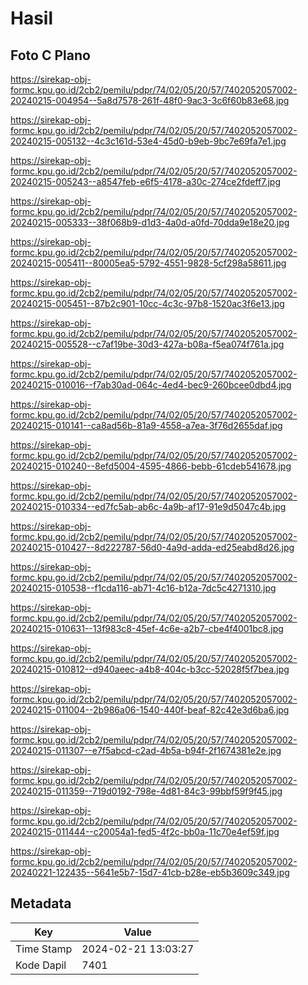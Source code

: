 # Hasil

## Foto C Plano

https://sirekap-obj-formc.kpu.go.id/2cb2/pemilu/pdpr/74/02/05/20/57/7402052057002-20240215-004954--5a8d7578-261f-48f0-9ac3-3c6f60b83e68.jpg

https://sirekap-obj-formc.kpu.go.id/2cb2/pemilu/pdpr/74/02/05/20/57/7402052057002-20240215-005132--4c3c161d-53e4-45d0-b9eb-9bc7e69fa7e1.jpg

https://sirekap-obj-formc.kpu.go.id/2cb2/pemilu/pdpr/74/02/05/20/57/7402052057002-20240215-005243--a8547feb-e6f5-4178-a30c-274ce2fdeff7.jpg

https://sirekap-obj-formc.kpu.go.id/2cb2/pemilu/pdpr/74/02/05/20/57/7402052057002-20240215-005333--38f068b9-d1d3-4a0d-a0fd-70dda9e18e20.jpg

https://sirekap-obj-formc.kpu.go.id/2cb2/pemilu/pdpr/74/02/05/20/57/7402052057002-20240215-005411--80005ea5-5792-4551-9828-5cf298a58611.jpg

https://sirekap-obj-formc.kpu.go.id/2cb2/pemilu/pdpr/74/02/05/20/57/7402052057002-20240215-005451--87b2c901-10cc-4c3c-97b8-1520ac3f6e13.jpg

https://sirekap-obj-formc.kpu.go.id/2cb2/pemilu/pdpr/74/02/05/20/57/7402052057002-20240215-005528--c7af19be-30d3-427a-b08a-f5ea074f761a.jpg

https://sirekap-obj-formc.kpu.go.id/2cb2/pemilu/pdpr/74/02/05/20/57/7402052057002-20240215-010016--f7ab30ad-064c-4ed4-bec9-260bcee0dbd4.jpg

https://sirekap-obj-formc.kpu.go.id/2cb2/pemilu/pdpr/74/02/05/20/57/7402052057002-20240215-010141--ca8ad56b-81a9-4558-a7ea-3f76d2655daf.jpg

https://sirekap-obj-formc.kpu.go.id/2cb2/pemilu/pdpr/74/02/05/20/57/7402052057002-20240215-010240--8efd5004-4595-4866-bebb-61cdeb541678.jpg

https://sirekap-obj-formc.kpu.go.id/2cb2/pemilu/pdpr/74/02/05/20/57/7402052057002-20240215-010334--ed7fc5ab-ab6c-4a9b-af17-91e9d5047c4b.jpg

https://sirekap-obj-formc.kpu.go.id/2cb2/pemilu/pdpr/74/02/05/20/57/7402052057002-20240215-010427--8d222787-56d0-4a9d-adda-ed25eabd8d26.jpg

https://sirekap-obj-formc.kpu.go.id/2cb2/pemilu/pdpr/74/02/05/20/57/7402052057002-20240215-010538--f1cda116-ab71-4c16-b12a-7dc5c4271310.jpg

https://sirekap-obj-formc.kpu.go.id/2cb2/pemilu/pdpr/74/02/05/20/57/7402052057002-20240215-010631--13f983c8-45ef-4c6e-a2b7-cbe4f4001bc8.jpg

https://sirekap-obj-formc.kpu.go.id/2cb2/pemilu/pdpr/74/02/05/20/57/7402052057002-20240215-010812--d940aeec-a4b8-404c-b3cc-52028f5f7bea.jpg

https://sirekap-obj-formc.kpu.go.id/2cb2/pemilu/pdpr/74/02/05/20/57/7402052057002-20240215-011004--2b986a06-1540-440f-beaf-82c42e3d6ba6.jpg

https://sirekap-obj-formc.kpu.go.id/2cb2/pemilu/pdpr/74/02/05/20/57/7402052057002-20240215-011307--e7f5abcd-c2ad-4b5a-b94f-2f1674381e2e.jpg

https://sirekap-obj-formc.kpu.go.id/2cb2/pemilu/pdpr/74/02/05/20/57/7402052057002-20240215-011359--719d0192-798e-4d81-84c3-99bbf59f9f45.jpg

https://sirekap-obj-formc.kpu.go.id/2cb2/pemilu/pdpr/74/02/05/20/57/7402052057002-20240215-011444--c20054a1-fed5-4f2c-bb0a-11c70e4ef59f.jpg

https://sirekap-obj-formc.kpu.go.id/2cb2/pemilu/pdpr/74/02/05/20/57/7402052057002-20240221-122435--5641e5b7-15d7-41cb-b28e-eb5b3609c349.jpg


## Metadata

| Key        | Value               |
| ---------- | ------------------- |
| Time Stamp | 2024-02-21 13:03:27 |
| Kode Dapil | 7401                |



